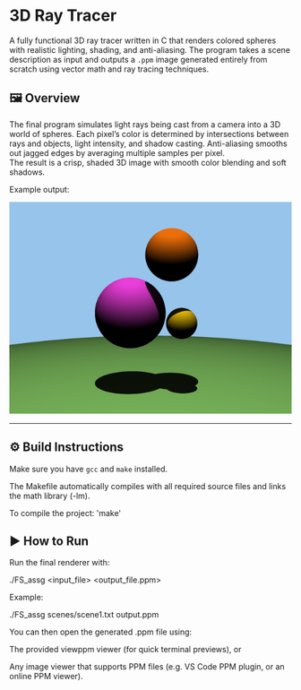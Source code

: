 # 3D Ray Tracer

A fully functional 3D ray tracer written in C that renders colored spheres with realistic lighting, shading, and anti-aliasing. The program takes a scene description as input and outputs a `.ppm` image generated entirely from scratch using vector math and ray tracing techniques.

## 🖼️ Overview
The final program simulates light rays being cast from a camera into a 3D world of spheres. Each pixel’s color is determined by intersections between rays and objects, light intensity, and shadow casting. Anti-aliasing smooths out jagged edges by averaging multiple samples per pixel.  
The result is a crisp, shaded 3D image with smooth color blending and soft shadows.

Example output:

<img src="assets/FS12.png" width="600"/>

---

## ⚙️ Build Instructions

Make sure you have `gcc` and `make` installed.

The Makefile automatically compiles with all required source files and links the math library (-lm).

To compile the project:
'make'

##  ▶️ How to Run

Run the final renderer with:

./FS_assg <input_file> <output_file.ppm>


Example:

./FS_assg scenes/scene1.txt output.ppm

You can then open the generated .ppm file using:

The provided viewppm viewer (for quick terminal previews), or

Any image viewer that supports PPM files (e.g. VS Code PPM plugin, or an online PPM viewer).
